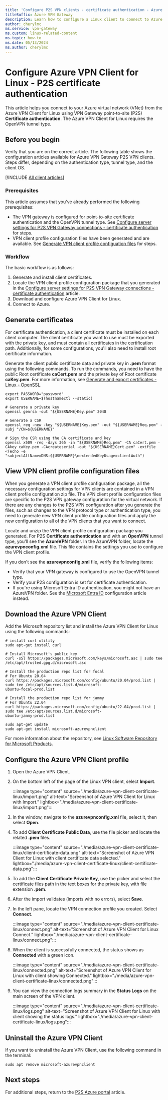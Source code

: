 ```yaml
---
title: 'Configure P2S VPN clients - certificate authentication - Azure VPN Client - Linux'
titleSuffix: Azure VPN Gateway
description: Learn how to configure a Linux client to connect to Azure using a point-to-site connection, Open VPN, and the Azure VPN Client for Linux.
author: cherylmc
ms.service: vpn-gateway
ms.custom: linux-related-content
ms.topic: how-to
ms.date: 05/13/2024
ms.author: cherylmc
---
```


# Configure Azure VPN Client for Linux - P2S certificate authentication

This article helps you connect to your Azure virtual network (VNet) from the Azure VPN Client for Linux using VPN Gateway point-to-site (P2S) **Certificate authentication**. The Azure VPN Client for Linux requires the OpenVPN tunnel type.

## Before you begin

Verify that you are on the correct article. The following table shows the configuration articles available for Azure VPN Gateway P2S VPN clients. Steps differ, depending on the authentication type, tunnel type, and the client OS.

[!INCLUDE [All client articles](../../includes/vpn-gateway-vpn-client-install-articles.md)]

### Prerequisites

This article assumes that you've already performed the following prerequisites:

* The VPN gateway is configured for point-to-site certificate authentication and the OpenVPN tunnel type. See [Configure server settings for P2S VPN Gateway connections - certificate authentication](vpn-gateway-howto-point-to-site-resource-manager-portal.md) for steps.
* VPN client profile configuration files have been generated and are available. See [Generate VPN client profile configuation files](vpn-gateway-howto-point-to-site-resource-manager-portal.md#profile-files) for steps.

### Workflow

The basic workflow is as follows:

1. Generate and install client certificates.
1. Locate the VPN client profile configuration package that you generated in the [Configure server settings for P2S VPN Gateway connections - certificate authentication](vpn-gateway-howto-point-to-site-resource-manager-portal.md#profile-files) article.
1. Download and configure Azure VPN Client for Linux.
1. Connect to Azure.

## Generate certificates

For certificate authentication, a client certificate must be installed on each client computer. The client certificate you want to use must be exported with the private key, and must contain all certificates in the certification path. Additionally, for some configurations, you'll also need to install root certificate information.

Generate the client public certificate data and private key in **.pem** format using the following commands. To run the commands, you need to have the public Root certificate **caCert.pem** and the private key of Root certificate **caKey.pem**. For more information, see [Generate and export certificates - Linux - OpenSSL](point-to-site-certificates-linux-openssl.md).

```
export PASSWORD="password"
export USERNAME=$(hostnamectl --static)
 
# Generate a private key
openssl genrsa -out "${USERNAME}Key.pem" 2048 
 
# Generate a CSR
openssl req -new -key "${USERNAME}Key.pem" -out "${USERNAME}Req.pem" -subj "/CN=${USERNAME}" 
 
# Sign the CSR using the CA certificate and key
openssl x509 -req -days 365 -in "${USERNAME}Req.pem" -CA caCert.pem -CAkey caKey.pem -CAcreateserial -out "${USERNAME}Cert.pem" -extfile <(echo -e "subjectAltName=DNS:${USERNAME}\nextendedKeyUsage=clientAuth")
```

## View VPN client profile configuration files

When you generate a VPN client profile configuration package, all the necessary configuration settings for VPN clients are contained in a VPN client profile configuration zip file. The VPN client profile configuration files are specific to the P2S VPN gateway configuration for the virtual network. If there are any changes to the P2S VPN configuration after you generate the files, such as changes to the VPN protocol type or authentication type, you need to generate new VPN client profile configuration files and apply the new configuration to all of the VPN clients that you want to connect.

Locate and unzip the VPN client profile configuration package you generated. For P2S **Certificate authentication** and with an **OpenVPN** tunnel type, you'll see the **AzureVPN** folder. In the AzureVPN folder, locate the **azurevpnconfig.xml** file. This file contains the settings you use to configure the VPN client profile.

If you don't see the **azurevpnconfig.xml** file, verify the following items:

* Verify that your VPN gateway is configured to use the OpenVPN tunnel type.
* Verify your P2S configuration is set for certificate authentication.
* If you're using Microsoft Entra ID authentication, you might not have an AzureVPN folder. See the [Microsoft Entra ID](point-to-site-entra-gateway.md) configuration article instead.

## Download the Azure VPN Client

Add the Microsoft repository list and install the Azure VPN Client for Linux using the following commands:

```
# install curl utility
sudo apt-get install curl

# Install Microsoft's public key
curl -sSl https://packages.microsoft.com/keys/microsoft.asc | sudo tee /etc/apt/trusted.gpg.d/microsoft.asc

# Install the production repo list for focal
# For Ubuntu 20.04
curl https://packages.microsoft.com/config/ubuntu/20.04/prod.list | sudo tee /etc/apt/sources.list.d/microsoft-
ubuntu-focal-prod.list

# Install the production repo list for jammy
# For Ubuntu 22.04
curl https://packages.microsoft.com/config/ubuntu/22.04/prod.list | sudo tee /etc/apt/sources.list.d/microsoft-
ubuntu-jammy-prod.list

sudo apt-get update
sudo apt-get install microsoft-azurevpnclient
```

For more information about the repository, see [Linux Software Repository for Microsoft Products](https://learn.microsoft.com/linux/packages).

## Configure the Azure VPN Client profile

1. Open the Azure VPN Client.
1. On the bottom left of the page of the Linux VPN client, select **Import**.

   :::image type="content" source="./media/azure-vpn-client-certificate-linux/import.png" alt-text="Screenshot of Azure VPN Client for Linux with Import." lightbox="./media/azure-vpn-client-certificate-linux/import.png":::
1. In the window, navigate to the **azurevpnconfig.xml** file, select it, then select **Open**.
1. To add **Client Certificate Public Data**, use the file picker and locate the related **.pem** files.

   :::image type="content" source="./media/azure-vpn-client-certificate-linux/client-certificate-data.png" alt-text="Screenshot of Azure VPN Client for Linux with client certificate data selected." lightbox="./media/azure-vpn-client-certificate-linux/client-certificate-data.png":::
1. To add the **Client Certificate Private Key**, use the picker and select the certificate files path in the text boxes for the private key, with file extension **.pem**.
1. After the import validates (imports with no errors), select **Save**.
1. In the left pane, locate the VPN connection profile you created. Select **Connect**.

   :::image type="content" source="./media/azure-vpn-client-certificate-linux/connect.png" alt-text="Screenshot of Azure VPN Client for Linux Connect." lightbox="./media/azure-vpn-client-certificate-linux/connect.png":::
1. When the client is successfully connected, the status shows as **Connected** with a green icon.

   :::image type="content" source="./media/azure-vpn-client-certificate-linux/connected.png" alt-text="Screenshot of Azure VPN Client for Linux with client showing Connected." lightbox="./media/azure-vpn-client-certificate-linux/connected.png":::
1. You can view the connection logs summary in the **Status Logs** on the main screen of the VPN client.

   :::image type="content" source="./media/azure-vpn-client-certificate-linux/logs.png" alt-text="Screenshot of Azure VPN Client for Linux with client showing the status logs." lightbox="./media/azure-vpn-client-certificate-linux/logs.png":::

## Uninstall the Azure VPN Client

If you want to uninstall the Azure VPN Client, use the following command in the terminal:

```
sudo apt remove microsoft-azurevpnclient
```

## Next steps

For additional steps, return to the [P2S Azure portal](vpn-gateway-howto-point-to-site-resource-manager-portal.md) article.